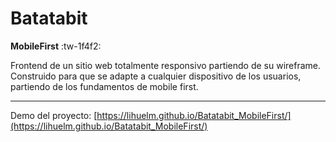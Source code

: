 ﻿# Batatabit

**MobileFirst**   :tw-1f4f2:

Frontend de un sitio web totalmente responsivo partiendo de su wireframe. Construido para que se adapte a cualquier dispositivo de los usuarios, partiendo de los fundamentos de mobile first.


------------

Demo del proyecto: [https://lihuelm.github.io/Batatabit_MobileFirst/](https://lihuelm.github.io/Batatabit_MobileFirst/)
